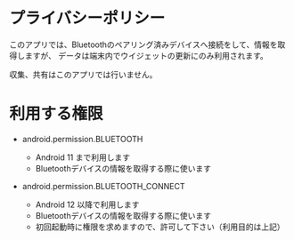 # プライバシーポリシー

このアプリでは、Bluetoothのペアリング済みデバイスへ接続をして、情報を取得しますが、
データは端末内でウイジェットの更新にのみ利用されます。

収集、共有はこのアプリでは行いません。

# 利用する権限

- android.permission.BLUETOOTH
    - Android 11 まで利用します
    - Bluetoothデバイスの情報を取得する際に使います

- android.permission.BLUETOOTH_CONNECT
    - Android 12 以降で利用します
    - Bluetoothデバイスの情報を取得する際に使います
    - 初回起動時に権限を求めますので、許可して下さい（利用目的は上記）